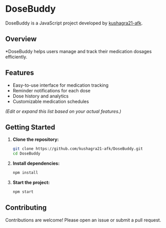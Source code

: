 # DoseBuddy

DoseBuddy is a JavaScript project developed by [kushagra21-afk](https://github.com/kushagra21-afk).

## Overview

*DoseBuddy helps users manage and track their medication dosages efficiently.

## Features

- Easy-to-use interface for medication tracking
- Reminder notifications for each dose
- Dose history and analytics
- Customizable medication schedules

*(Edit or expand this list based on your actual features.)*

## Getting Started

1. **Clone the repository:**
    ```sh
    git clone https://github.com/kushagra21-afk/DoseBuddy.git
    cd DoseBuddy
    ```

2. **Install dependencies:**
    ```sh
    npm install
    ```

3. **Start the project:**
    ```sh
    npm start
    ```

## Contributing

Contributions are welcome! Please open an issue or submit a pull request.

